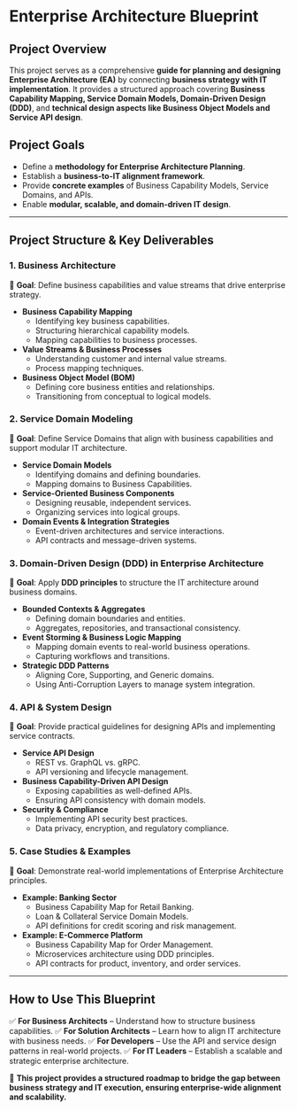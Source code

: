 # Enterprise Architecture Blueprint

## **Project Overview**
This project serves as a comprehensive **guide for planning and designing Enterprise Architecture (EA)** by connecting **business strategy with IT implementation**. It provides a structured approach covering **Business Capability Mapping, Service Domain Models, Domain-Driven Design (DDD)**, and **technical design aspects like Business Object Models and Service API design**.

## **Project Goals**
- Define a **methodology for Enterprise Architecture Planning**.
- Establish a **business-to-IT alignment framework**.
- Provide **concrete examples** of Business Capability Models, Service Domains, and APIs.
- Enable **modular, scalable, and domain-driven IT design**.

---
## **Project Structure & Key Deliverables**

### **1. Business Architecture**
📌 **Goal**: Define business capabilities and value streams that drive enterprise strategy.

- **Business Capability Mapping**
  - Identifying key business capabilities.
  - Structuring hierarchical capability models.
  - Mapping capabilities to business processes.
- **Value Streams & Business Processes**
  - Understanding customer and internal value streams.
  - Process mapping techniques.
- **Business Object Model (BOM)**
  - Defining core business entities and relationships.
  - Transitioning from conceptual to logical models.

### **2. Service Domain Modeling**
📌 **Goal**: Define Service Domains that align with business capabilities and support modular IT architecture.

- **Service Domain Models**
  - Identifying domains and defining boundaries.
  - Mapping domains to Business Capabilities.
- **Service-Oriented Business Components**
  - Designing reusable, independent services.
  - Organizing services into logical groups.
- **Domain Events & Integration Strategies**
  - Event-driven architectures and service interactions.
  - API contracts and message-driven systems.

### **3. Domain-Driven Design (DDD) in Enterprise Architecture**
📌 **Goal**: Apply **DDD principles** to structure the IT architecture around business domains.

- **Bounded Contexts & Aggregates**
  - Defining domain boundaries and entities.
  - Aggregates, repositories, and transactional consistency.
- **Event Storming & Business Logic Mapping**
  - Mapping domain events to real-world business operations.
  - Capturing workflows and transitions.
- **Strategic DDD Patterns**
  - Aligning Core, Supporting, and Generic domains.
  - Using Anti-Corruption Layers to manage system integration.

### **4. API & System Design**
📌 **Goal**: Provide practical guidelines for designing APIs and implementing service contracts.

- **Service API Design**
  - REST vs. GraphQL vs. gRPC.
  - API versioning and lifecycle management.
- **Business Capability-Driven API Design**
  - Exposing capabilities as well-defined APIs.
  - Ensuring API consistency with domain models.
- **Security & Compliance**
  - Implementing API security best practices.
  - Data privacy, encryption, and regulatory compliance.

### **5. Case Studies & Examples**
📌 **Goal**: Demonstrate real-world implementations of Enterprise Architecture principles.

- **Example: Banking Sector**
  - Business Capability Map for Retail Banking.
  - Loan & Collateral Service Domain Models.
  - API definitions for credit scoring and risk management.
- **Example: E-Commerce Platform**
  - Business Capability Map for Order Management.
  - Microservices architecture using DDD principles.
  - API contracts for product, inventory, and order services.

---
## **How to Use This Blueprint**
✅ **For Business Architects** – Understand how to structure business capabilities.
✅ **For Solution Architects** – Learn how to align IT architecture with business needs.
✅ **For Developers** – Use the API and service design patterns in real-world projects.
✅ **For IT Leaders** – Establish a scalable and strategic enterprise architecture.

🚀 **This project provides a structured roadmap to bridge the gap between business strategy and IT execution, ensuring enterprise-wide alignment and scalability.**
